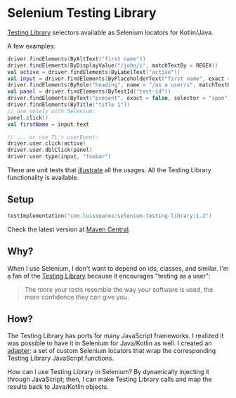 # Selenium Testing Library

[Testing Library](http://testing-library.com/) selectors available as Selenium locators for Kotlin/Java.

A few examples:

```kotlin
driver.findElements(ByAltText("first name"))
driver.findElements(ByDisplayValue("/john/i", matchTextBy = REGEX))
val active = driver.findElements(ByLabelText("active"))
val input = driver.findElements(ByPlaceholderText("first name", exact = false))
driver.findElements(ByRole("heading", name = "/as a user/i", matchTextBy = REGEX))
val panel = driver.findElements(ByTestId("test-id"))
driver.findElements(ByText("present", exact = false, selector = "span"))
driver.findElements(ByTitle("title 1"))
// use solely with Selenium:
panel.click()
val firstName = input.text

// ... or use TL's userEvent:
driver.user.click(active)
driver.user.dblClick(panel)
driver.user.type(input, "foobar")
```

There are unit tests that [illustrate](https://medium.com/codex/towards-self-documenting-code-371364bdccbb)
all the usages. All the Testing Library functionality is available.

## Setup

````kotlin
testImplementation("com.luissoares:selenium-testing-library:1.2")
````

Check the latest version
at [Maven Central](https://search.maven.org/artifact/com.luissoares/selenium-testing-library).

## Why?

When I use Selenium, I don't want to depend on ids, classes, and similar.
I'm a fan of the [Testing Library](http://testing-library.com/) because it encourages "testing as a user":

> The more your tests resemble the way your software is used,
> the more confidence they can give you.

## How?

The Testing Library has ports for many JavaScript frameworks. I realized it was possible to have it in Selenium for Java/Kotlin as well.
I created an [adapter](https://en.wikipedia.org/wiki/Adapter_pattern):
a set of custom Selenium locators that wrap the corresponding Testing Library JavaScript functions.

How can I use Testing Library in Selenium? By dynamically injecting it through JavaScript; then, I can make Testing
Library calls and map the results back to Java/Kotlin objects.
